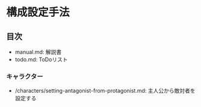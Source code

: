 # 構成設定手法
## 目次
- manual.md: 解説書
- todo.md:   ToDoリスト

### キャラクター
- /characters/setting-antagonist-from-protagonist.md: 主人公から敵対者を設定する
